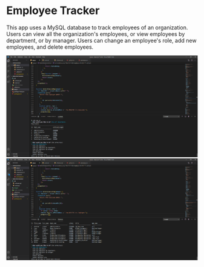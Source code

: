 # Employee Tracker

This app uses a MySQL database to track employees of an organization. Users can view all the organization's employees, or view employees by department, or by manager. Users can change an employee's role, add new employees, and delete employees.

![image-of-webpage](images/preview1.png)
![image-of-webpage](images/preview2.png)
